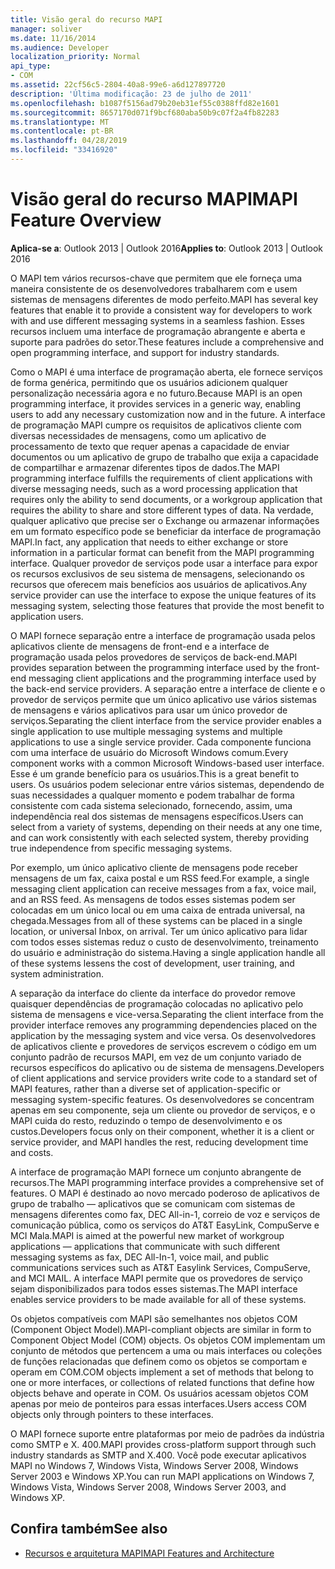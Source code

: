 ```yaml
---
title: Visão geral do recurso MAPI
manager: soliver
ms.date: 11/16/2014
ms.audience: Developer
localization_priority: Normal
api_type:
- COM
ms.assetid: 22cf56c5-2804-40a8-99e6-a6d127897720
description: 'Última modificação: 23 de julho de 2011'
ms.openlocfilehash: b1087f5156ad79b20eb31ef55c0388ffd82e1601
ms.sourcegitcommit: 8657170d071f9bcf680aba50b9c07f2a4fb82283
ms.translationtype: MT
ms.contentlocale: pt-BR
ms.lasthandoff: 04/28/2019
ms.locfileid: "33416920"
---
```

# <a name="mapi-feature-overview"></a><span data-ttu-id="61d9d-103">Visão geral do recurso MAPI</span><span class="sxs-lookup"><span data-stu-id="61d9d-103">MAPI Feature Overview</span></span>
 
<span data-ttu-id="61d9d-104">**Aplica-se a**: Outlook 2013 | Outlook 2016</span><span class="sxs-lookup"><span data-stu-id="61d9d-104">**Applies to**: Outlook 2013 | Outlook 2016</span></span> 
  
<span data-ttu-id="61d9d-105">O MAPI tem vários recursos-chave que permitem que ele forneça uma maneira consistente de os desenvolvedores trabalharem com e usem sistemas de mensagens diferentes de modo perfeito.</span><span class="sxs-lookup"><span data-stu-id="61d9d-105">MAPI has several key features that enable it to provide a consistent way for developers to work with and use different messaging systems in a seamless fashion.</span></span> <span data-ttu-id="61d9d-106">Esses recursos incluem uma interface de programação abrangente e aberta e suporte para padrões do setor.</span><span class="sxs-lookup"><span data-stu-id="61d9d-106">These features include a comprehensive and open programming interface, and support for industry standards.</span></span> 
  
<span data-ttu-id="61d9d-107">Como o MAPI é uma interface de programação aberta, ele fornece serviços de forma genérica, permitindo que os usuários adicionem qualquer personalização necessária agora e no futuro.</span><span class="sxs-lookup"><span data-stu-id="61d9d-107">Because MAPI is an open programming interface, it provides services in a generic way, enabling users to add any necessary customization now and in the future.</span></span> <span data-ttu-id="61d9d-108">A interface de programação MAPI cumpre os requisitos de aplicativos cliente com diversas necessidades de mensagens, como um aplicativo de processamento de texto que requer apenas a capacidade de enviar documentos ou um aplicativo de grupo de trabalho que exija a capacidade de compartilhar e armazenar diferentes tipos de dados.</span><span class="sxs-lookup"><span data-stu-id="61d9d-108">The MAPI programming interface fulfills the requirements of client applications with diverse messaging needs, such as a word processing application that requires only the ability to send documents, or a workgroup application that requires the ability to share and store different types of data.</span></span> <span data-ttu-id="61d9d-109">Na verdade, qualquer aplicativo que precise ser o Exchange ou armazenar informações em um formato específico pode se beneficiar da interface de programação MAPI.</span><span class="sxs-lookup"><span data-stu-id="61d9d-109">In fact, any application that needs to either exchange or store information in a particular format can benefit from the MAPI programming interface.</span></span> <span data-ttu-id="61d9d-110">Qualquer provedor de serviços pode usar a interface para expor os recursos exclusivos de seu sistema de mensagens, selecionando os recursos que oferecem mais benefícios aos usuários de aplicativos.</span><span class="sxs-lookup"><span data-stu-id="61d9d-110">Any service provider can use the interface to expose the unique features of its messaging system, selecting those features that provide the most benefit to application users.</span></span>
  
<span data-ttu-id="61d9d-111">O MAPI fornece separação entre a interface de programação usada pelos aplicativos cliente de mensagens de front-end e a interface de programação usada pelos provedores de serviços de back-end.</span><span class="sxs-lookup"><span data-stu-id="61d9d-111">MAPI provides separation between the programming interface used by the front-end messaging client applications and the programming interface used by the back-end service providers.</span></span> <span data-ttu-id="61d9d-112">A separação entre a interface de cliente e o provedor de serviços permite que um único aplicativo use vários sistemas de mensagens e vários aplicativos para usar um único provedor de serviços.</span><span class="sxs-lookup"><span data-stu-id="61d9d-112">Separating the client interface from the service provider enables a single application to use multiple messaging systems and multiple applications to use a single service provider.</span></span> <span data-ttu-id="61d9d-113">Cada componente funciona com uma interface de usuário do Microsoft Windows comum.</span><span class="sxs-lookup"><span data-stu-id="61d9d-113">Every component works with a common Microsoft Windows-based user interface.</span></span> <span data-ttu-id="61d9d-114">Esse é um grande benefício para os usuários.</span><span class="sxs-lookup"><span data-stu-id="61d9d-114">This is a great benefit to users.</span></span> <span data-ttu-id="61d9d-115">Os usuários podem selecionar entre vários sistemas, dependendo de suas necessidades a qualquer momento e podem trabalhar de forma consistente com cada sistema selecionado, fornecendo, assim, uma independência real dos sistemas de mensagens específicos.</span><span class="sxs-lookup"><span data-stu-id="61d9d-115">Users can select from a variety of systems, depending on their needs at any one time, and can work consistently with each selected system, thereby providing true independence from specific messaging systems.</span></span> 
  
<span data-ttu-id="61d9d-116">Por exemplo, um único aplicativo cliente de mensagens pode receber mensagens de um fax, caixa postal e um RSS feed.</span><span class="sxs-lookup"><span data-stu-id="61d9d-116">For example, a single messaging client application can receive messages from a fax, voice mail, and an RSS feed.</span></span> <span data-ttu-id="61d9d-117">As mensagens de todos esses sistemas podem ser colocadas em um único local ou em uma caixa de entrada universal, na chegada.</span><span class="sxs-lookup"><span data-stu-id="61d9d-117">Messages from all of these systems can be placed in a single location, or universal Inbox, on arrival.</span></span> <span data-ttu-id="61d9d-118">Ter um único aplicativo para lidar com todos esses sistemas reduz o custo de desenvolvimento, treinamento do usuário e administração do sistema.</span><span class="sxs-lookup"><span data-stu-id="61d9d-118">Having a single application handle all of these systems lessens the cost of development, user training, and system administration.</span></span> 
  
<span data-ttu-id="61d9d-119">A separação da interface do cliente da interface do provedor remove quaisquer dependências de programação colocadas no aplicativo pelo sistema de mensagens e vice-versa.</span><span class="sxs-lookup"><span data-stu-id="61d9d-119">Separating the client interface from the provider interface removes any programming dependencies placed on the application by the messaging system and vice versa.</span></span> <span data-ttu-id="61d9d-120">Os desenvolvedores de aplicativos cliente e provedores de serviços escrevem o código em um conjunto padrão de recursos MAPI, em vez de um conjunto variado de recursos específicos do aplicativo ou de sistema de mensagens.</span><span class="sxs-lookup"><span data-stu-id="61d9d-120">Developers of client applications and service providers write code to a standard set of MAPI features, rather than a diverse set of application-specific or messaging system-specific features.</span></span> <span data-ttu-id="61d9d-121">Os desenvolvedores se concentram apenas em seu componente, seja um cliente ou provedor de serviços, e o MAPI cuida do resto, reduzindo o tempo de desenvolvimento e os custos.</span><span class="sxs-lookup"><span data-stu-id="61d9d-121">Developers focus only on their component, whether it is a client or service provider, and MAPI handles the rest, reducing development time and costs.</span></span>
  
<span data-ttu-id="61d9d-122">A interface de programação MAPI fornece um conjunto abrangente de recursos.</span><span class="sxs-lookup"><span data-stu-id="61d9d-122">The MAPI programming interface provides a comprehensive set of features.</span></span> <span data-ttu-id="61d9d-123">O MAPI é destinado ao novo mercado poderoso de aplicativos de grupo de trabalho — aplicativos que se comunicam com sistemas de mensagens diferentes como fax, DEC All-in-1, correio de voz e serviços de comunicação pública, como os serviços do AT&T EasyLink, CompuServe e MCI Mala.</span><span class="sxs-lookup"><span data-stu-id="61d9d-123">MAPI is aimed at the powerful new market of workgroup applications — applications that communicate with such different messaging systems as fax, DEC All-In-1, voice mail, and public communications services such as AT&T Easylink Services, CompuServe, and MCI MAIL.</span></span> <span data-ttu-id="61d9d-124">A interface MAPI permite que os provedores de serviço sejam disponibilizados para todos esses sistemas.</span><span class="sxs-lookup"><span data-stu-id="61d9d-124">The MAPI interface enables service providers to be made available for all of these systems.</span></span> 
  
<span data-ttu-id="61d9d-125">Os objetos compatíveis com MAPI são semelhantes nos objetos COM (Component Object Model).</span><span class="sxs-lookup"><span data-stu-id="61d9d-125">MAPI-compliant objects are similar in form to Component Object Model (COM) objects.</span></span> <span data-ttu-id="61d9d-126">Os objetos COM implementam um conjunto de métodos que pertencem a uma ou mais interfaces ou coleções de funções relacionadas que definem como os objetos se comportam e operam em COM.</span><span class="sxs-lookup"><span data-stu-id="61d9d-126">COM objects implement a set of methods that belong to one or more interfaces, or collections of related functions that define how objects behave and operate in COM.</span></span> <span data-ttu-id="61d9d-127">Os usuários acessam objetos COM apenas por meio de ponteiros para essas interfaces.</span><span class="sxs-lookup"><span data-stu-id="61d9d-127">Users access COM objects only through pointers to these interfaces.</span></span>
  
<span data-ttu-id="61d9d-128">O MAPI fornece suporte entre plataformas por meio de padrões da indústria como SMTP e X. 400.</span><span class="sxs-lookup"><span data-stu-id="61d9d-128">MAPI provides cross-platform support through such industry standards as SMTP and X.400.</span></span> <span data-ttu-id="61d9d-129">Você pode executar aplicativos MAPI no Windows 7, Windows Vista, Windows Server 2008, Windows Server 2003 e Windows XP.</span><span class="sxs-lookup"><span data-stu-id="61d9d-129">You can run MAPI applications on Windows 7, Windows Vista, Windows Server 2008, Windows Server 2003, and Windows XP.</span></span> 
  
## <a name="see-also"></a><span data-ttu-id="61d9d-130">Confira também</span><span class="sxs-lookup"><span data-stu-id="61d9d-130">See also</span></span>

- [<span data-ttu-id="61d9d-131">Recursos e arquitetura MAPI</span><span class="sxs-lookup"><span data-stu-id="61d9d-131">MAPI Features and Architecture</span></span>](mapi-features-and-architecture.md)

